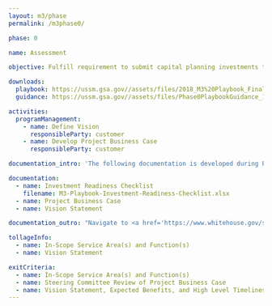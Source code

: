 ```yaml
---
layout: m3/phase
permalink: /m3phase0/

phase: 0

name: Assessment

objective: Fulfill requirement to submit capital planning investments through Capital Planning and Investment Control (CPIC) process with required additional information.

downloads:
  playbook: https://ussm.gsa.gov//assets/files/2018_M3%20Playbook_Final_Phase%200.pdf
  guidance: https://ussm.gsa.gov//assets/files/Phase0PlaybookGuidance_10.05.18FINAL.pdf

activities:
  programManagement:
    - name: Define Vision
      responsibleParty: customer
    - name: Develop Project Business Case
      responsibleParty: customer

documentation_intro: 'The following documentation is developed during Phase 0, follows Federal CPIC requirements, and is used to inform a review, if necessary. Agencies should follow CPIC guidance to develop these outputs. Agencies purchasing transaction processing services only will identify relevant activities and examples for their project using the <a href="/assets/files/M3-Services-Tailoring-Guide.xlsx">M3 Services Tailoring Guide</a>.'

documentation:
  - name: Investment Readiness Checklist
    filename: M3-Playbook-Investment-Readiness-Checklist.xlsx
  - name: Project Business Case
  - name: Vision Statement

documentation_outro: "Navigate to <a href='https://www.whitehouse.gov/sites/whitehouse.gov/files/omb/assets/egov_docs/fy19_it_budget_guidance.pdf'>OMB CPIC Guidance </a> to complete the Project Business Case."

tollageInfo:
  - name: In-Scope Service Area(s) and Function(s)
  - name: Vision Statement

exitCriteria:
  - name: In-Scope Service Area(s) and Function(s)
  - name: Steering Committee Review of Project Business Case
  - name: Vision Statement, Expected Benefits, and High Level Timelines
---
```

